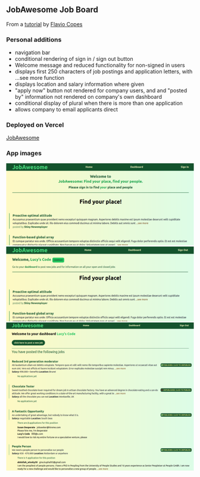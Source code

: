 

## JobAwesome Job Board
From a [tutorial](https://github.com/flaviocopes/bootcamp-2022-week-10-job-board) by [Flavio Copes](https://github.com/flaviocopes)

### Personal additions
- navigation bar
- conditional rendering of sign in / sign out button
- Welcome message and reduced functionality for non-signed in users
- displays first 250 characters of job postings and application letters, with ...see more function
- displays location and salary information where given
- "apply now" button not rendered for company users, and and "posted by" information not rendered on company's own dashboard
- conditional display of plural when there is more than one application
- allows company to email applicants direct

### Deployed on Vercel
[JobAwesome](https://job-board-red.vercel.app/)

### App images

![image](public/jobawesome-front.png)
![image](public/jobawesome-company.png)
![image](public/jobawesome-companydash.png)


